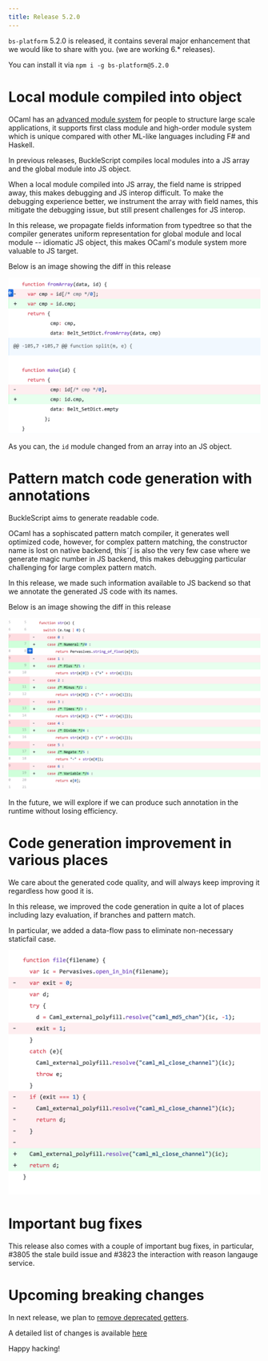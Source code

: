 ```yaml
---
title: Release 5.2.0
---
```


`bs-platform` 5.2.0 is released, it contains several major enhancement that we would like to share with you. (we are working 6.* releases).

You can install it via `npm i -g bs-platform@5.2.0`


# Local module compiled into object

OCaml has an [advanced module system](https://people.mpi-sws.org/~dreyer/thesis/old/thesis050405.pdf) for people to structure large scale applications, it supports first class module and high-order module system which is unique compared with other ML-like languages including F# and Haskell. 

In previous releases, BuckleScript compiles local modules into a JS array and the global module into JS object. 

When a local module compiled into JS array, the field name is stripped away, this makes debugging and JS interop difficult. To make the debugging experience better, we instrument the array with field names, this mitigate the debugging issue, but still present challenges for JS interop.

In this release, we propagate fields information from typedtree so that the compiler generates uniform representation for global module and local module -- idiomatic JS object, this makes OCaml's module system more valuable to JS target.

Below is an image showing the diff in this release 

<img src="/img/functor.png">

As you can, the `id` module changed from an array into an JS object.

# Pattern match code generation with annotations

BuckleScript aims to generate readable code. 

OCaml has a sophiscated pattern match compiler, it generates well optimized code, however, for complex pattern matching, the constructor name is lost on native backend, this˜∫ is also the very few case where we generate magic number 
in JS backend, this makes debugging particular challenging for large complex pattern match.

In this release, we made such information available to JS backend so that we annotate the generated JS code with its names.

Below is an image showing the diff in this release 

<img src="/img/pattern-match.png">

In the future, we will explore if we can produce such annotation in the runtime without losing efficiency.

# Code generation improvement in various places

We care about the generated code quality, and will always keep improving it regardless how good it is. 

In this release, we improved the code generation in quite a lot of places including lazy evaluation, if branches and pattern match.

In particular, we added a data-flow pass to eliminate non-necessary staticfail case.

<img src="/img/staticfail.png">

# Important bug fixes

This release also comes with a couple of important bug fixes, in particular, #3805 the stale build issue and #3823 the interaction with reason langauge service.

# Upcoming breaking changes

In next release, we plan to [remove deprecated getters](https://reasonml.chat/t/ann-remove-deprecated-getters-in-deriving-abstract-after-5-2-0/1908).



A detailed list of changes is available [here](https://github.com/BuckleScript/bucklescript/blob/master/Changes.md#520)

Happy hacking!